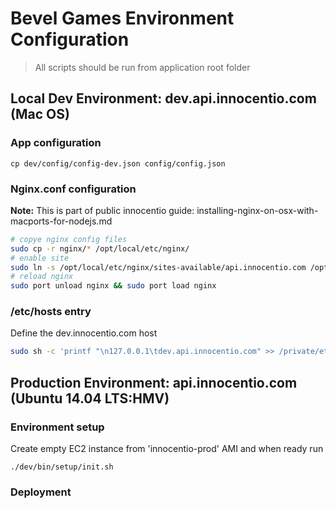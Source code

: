 # Bevel Games Environment Configuration

> All scripts should be run from application root folder

## Local Dev Environment: dev.api.innocentio.com (Mac OS) 

### App configuration

```
cp dev/config/config-dev.json config/config.json
```

### Nginx.conf configuration

<!-- todo: add link -->
**Note:** This is part of public innocentio guide: installing-nginx-on-osx-with-macports-for-nodejs.md

```bash
# copye nginx config files
sudo cp -r nginx/* /opt/local/etc/nginx/
# enable site
sudo ln -s /opt/local/etc/nginx/sites-available/api.innocentio.com /opt/local/etc/nginx/sites-enabled/dev.api.innocentio.com
# reload nginx
sudo port unload nginx && sudo port load nginx
```
### /etc/hosts entry

Define the dev.innocentio.com host
```bash
sudo sh -c 'printf "\n127.0.0.1\tdev.api.innocentio.com" >> /private/etc/hosts'
```

## Production Environment: api.innocentio.com (Ubuntu 14.04 LTS:HMV)

### Environment setup

Create empty EC2 instance from 'innocentio-prod' AMI and when ready run

```
./dev/bin/setup/init.sh
```

### Deployment